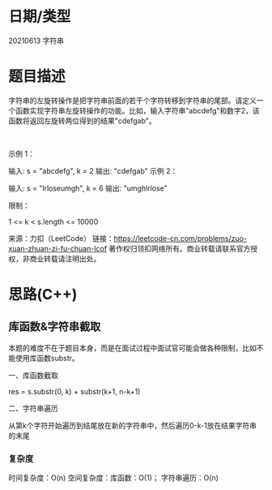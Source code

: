 
<!--
 * @Author: baisichen
 * @Date: 2021-05-10 10:20:04
 * @LastEditTime: 2021-06-13 12:29:32
 * @LastEditors: baisichen
 * @Description: 
-->
# 日期/类型
20210613 字符串

# 题目描述
字符串的左旋转操作是把字符串前面的若干个字符转移到字符串的尾部。请定义一个函数实现字符串左旋转操作的功能。比如，输入字符串"abcdefg"和数字2，该函数将返回左旋转两位得到的结果"cdefgab"。

 

示例 1：

输入: s = "abcdefg", k = 2
输出: "cdefgab"
示例 2：

输入: s = "lrloseumgh", k = 6
输出: "umghlrlose"
 

限制：

1 <= k < s.length <= 10000

来源：力扣（LeetCode）
链接：https://leetcode-cn.com/problems/zuo-xuan-zhuan-zi-fu-chuan-lcof
著作权归领扣网络所有。商业转载请联系官方授权，非商业转载请注明出处。

# 思路(C++)

## 库函数&字符串截取
本题的难度不在于题目本身，而是在面试过程中面试官可能会做各种限制，比如不能使用库函数substr。

一、库函数截取

res = s.substr(0, k) + substr(k+1, n-k+1)


二、字符串遍历

从第k个字符开始遍历到结尾放在新的字符串中，然后遍历0-k-1放在结果字符串的末尾

### 复杂度

时间复杂度：O(n)
空间复杂度：库函数：O(1)； 字符串遍历：O(n)

